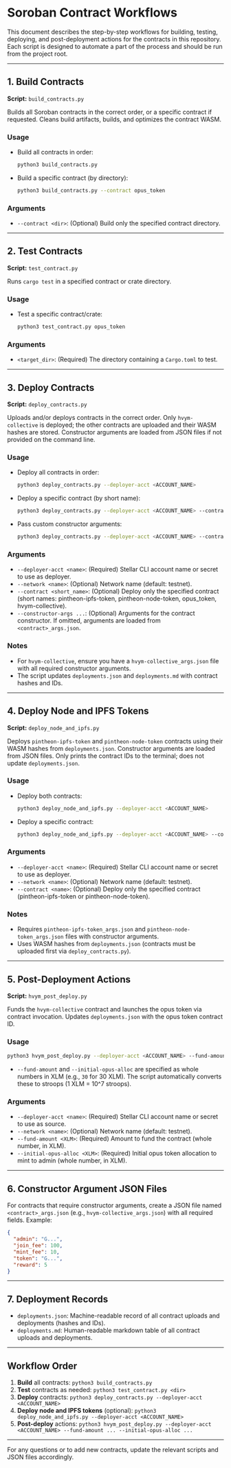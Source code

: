 # Soroban Contract Workflows

This document describes the step-by-step workflows for building, testing, deploying, and post-deployment actions for the contracts in this repository. Each script is designed to automate a part of the process and should be run from the project root.

---

## 1. Build Contracts

**Script:** `build_contracts.py`

Builds all Soroban contracts in the correct order, or a specific contract if requested. Cleans build artifacts, builds, and optimizes the contract WASM.

### Usage

- Build all contracts in order:
  ```bash
  python3 build_contracts.py
  ```
- Build a specific contract (by directory):
  ```bash
  python3 build_contracts.py --contract opus_token
  ```

### Arguments
- `--contract <dir>`: (Optional) Build only the specified contract directory.

---

## 2. Test Contracts

**Script:** `test_contract.py`

Runs `cargo test` in a specified contract or crate directory.

### Usage

- Test a specific contract/crate:
  ```bash
  python3 test_contract.py opus_token
  ```

### Arguments
- `<target_dir>`: (Required) The directory containing a `Cargo.toml` to test.

---

## 3. Deploy Contracts

**Script:** `deploy_contracts.py`

Uploads and/or deploys contracts in the correct order. Only `hvym-collective` is deployed; the other contracts are uploaded and their WASM hashes are stored. Constructor arguments are loaded from JSON files if not provided on the command line.

### Usage

- Deploy all contracts in order:
  ```bash
  python3 deploy_contracts.py --deployer-acct <ACCOUNT_NAME>
  ```
- Deploy a specific contract (by short name):
  ```bash
  python3 deploy_contracts.py --deployer-acct <ACCOUNT_NAME> --contract opus_token
  ```
- Pass custom constructor arguments:
  ```bash
  python3 deploy_contracts.py --deployer-acct <ACCOUNT_NAME> --contract hvym-collective --constructor-args --admin G... --join-fee 100 --mint-fee 10 --token G... --reward 5
  ```

### Arguments
- `--deployer-acct <name>`: (Required) Stellar CLI account name or secret to use as deployer.
- `--network <name>`: (Optional) Network name (default: testnet).
- `--contract <short_name>`: (Optional) Deploy only the specified contract (short names: pintheon-ipfs-token, pintheon-node-token, opus_token, hvym-collective).
- `--constructor-args ...`: (Optional) Arguments for the contract constructor. If omitted, arguments are loaded from `<contract>_args.json`.

### Notes
- For `hvym-collective`, ensure you have a `hvym-collective_args.json` file with all required constructor arguments.
- The script updates `deployments.json` and `deployments.md` with contract hashes and IDs.

---

## 4. Deploy Node and IPFS Tokens

**Script:** `deploy_node_and_ipfs.py`

Deploys `pintheon-ipfs-token` and `pintheon-node-token` contracts using their WASM hashes from `deployments.json`. Constructor arguments are loaded from JSON files. Only prints the contract IDs to the terminal; does not update `deployments.json`.

### Usage

- Deploy both contracts:
  ```bash
  python3 deploy_node_and_ipfs.py --deployer-acct <ACCOUNT_NAME>
  ```
- Deploy a specific contract:
  ```bash
  python3 deploy_node_and_ipfs.py --deployer-acct <ACCOUNT_NAME> --contract pintheon-ipfs-token
  ```

### Arguments
- `--deployer-acct <name>`: (Required) Stellar CLI account name or secret to use as deployer.
- `--network <name>`: (Optional) Network name (default: testnet).
- `--contract <name>`: (Optional) Deploy only the specified contract (pintheon-ipfs-token or pintheon-node-token).

### Notes
- Requires `pintheon-ipfs-token_args.json` and `pintheon-node-token_args.json` files with constructor arguments.
- Uses WASM hashes from `deployments.json` (contracts must be uploaded first via `deploy_contracts.py`).

---

## 5. Post-Deployment Actions

**Script:** `hvym_post_deploy.py`

Funds the `hvym-collective` contract and launches the opus token via contract invocation. Updates `deployments.json` with the opus token contract ID.

### Usage

```bash
python3 hvym_post_deploy.py --deployer-acct <ACCOUNT_NAME> --fund-amount 30 --initial-opus-alloc 10
```

- `--fund-amount` and `--initial-opus-alloc` are specified as whole numbers in XLM (e.g., `30` for 30 XLM). The script automatically converts these to stroops (1 XLM = 10^7 stroops).

### Arguments
- `--deployer-acct <name>`: (Required) Stellar CLI account name or secret to use as source.
- `--network <name>`: (Optional) Network name (default: testnet).
- `--fund-amount <XLM>`: (Required) Amount to fund the contract (whole number, in XLM).
- `--initial-opus-alloc <XLM>`: (Required) Initial opus token allocation to mint to admin (whole number, in XLM).

---

## 6. Constructor Argument JSON Files

For contracts that require constructor arguments, create a JSON file named `<contract>_args.json` (e.g., `hvym-collective_args.json`) with all required fields. Example:

```json
{
  "admin": "G...",
  "join_fee": 100,
  "mint_fee": 10,
  "token": "G...",
  "reward": 5
}
```

---

## 7. Deployment Records

- `deployments.json`: Machine-readable record of all contract uploads and deployments (hashes and IDs).
- `deployments.md`: Human-readable markdown table of all contract uploads and deployments.

---

## Workflow Order

1. **Build** all contracts: `python3 build_contracts.py`
2. **Test** contracts as needed: `python3 test_contract.py <dir>`
3. **Deploy** contracts: `python3 deploy_contracts.py --deployer-acct <ACCOUNT_NAME>`
4. **Deploy node and IPFS tokens** (optional): `python3 deploy_node_and_ipfs.py --deployer-acct <ACCOUNT_NAME>`
5. **Post-deploy** actions: `python3 hvym_post_deploy.py --deployer-acct <ACCOUNT_NAME> --fund-amount ... --initial-opus-alloc ...`

---

For any questions or to add new contracts, update the relevant scripts and JSON files accordingly. 